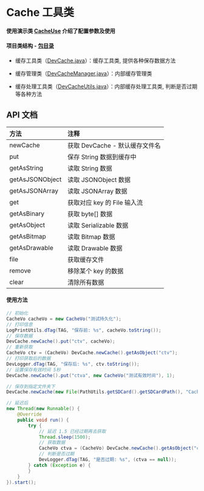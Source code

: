 # Cache 工具类

#### 使用演示类 [CacheUse](https://github.com/afkT/DevUtils/blob/master/app/src/main/java/utils_use/cache/CacheUse.java) 介绍了配置参数及使用

#### 项目类结构 - [包目录](https://github.com/afkT/DevUtils/blob/master/lib/DevApp/src/main/java/dev/utils/app/cache)

* 缓存工具类（[DevCache.java](https://github.com/afkT/DevUtils/blob/master/lib/DevApp/src/main/java/dev/utils/app/cache/DevCache.java)）：缓存工具类, 提供各种保存数据方法

* 缓存管理类（[DevCacheManager.java](https://github.com/afkT/DevUtils/blob/master/lib/DevApp/src/main/java/dev/utils/app/cache/DevCacheManager.java)）：内部缓存管理类

* 缓存处理工具类（[DevCacheUtils.java](https://github.com/afkT/DevUtils/blob/master/lib/DevApp/src/main/java/dev/utils/app/cache/DevCacheUtils.java)）：内部缓存处理工具类, 判断是否过期等各种方法

## API 文档

| 方法 | 注释 |
| :- | :- |
| newCache | 获取 DevCache - 默认缓存文件名 |
| put | 保存 String 数据到缓存中 |
| getAsString | 读取 String 数据 |
| getAsJSONObject | 读取 JSONObject 数据 |
| getAsJSONArray | 读取 JSONArray 数据 |
| get | 获取对应 key 的 File 输入流 |
| getAsBinary | 获取 byte[] 数据 |
| getAsObject | 读取 Serializable 数据 |
| getAsBitmap | 读取 Bitmap 数据 |
| getAsDrawable | 读取 Drawable 数据 |
| file | 获取缓存文件 |
| remove | 移除某个 key 的数据 |
| clear | 清除所有数据 |

#### 使用方法
```java
// 初始化
CacheVo cacheVo = new CacheVo("测试持久化");
// 打印信息
LogPrintUtils.dTag(TAG, "保存前: %s", cacheVo.toString());
// 保存数据
DevCache.newCache().put("ctv", cacheVo);
// 重新获取
CacheVo ctv = (CacheVo) DevCache.newCache().getAsObject("ctv");
// 打印获取后的数据
DevLogger.dTag(TAG, "保存后: %s", ctv.toString());
// 设置保存有效时间 5秒
DevCache.newCache().put("ctva", new CacheVo("测试有效时间"), 1);

// 保存到指定文件夹下
DevCache.newCache(new File(PathUtils.getSDCard().getSDCardPath(), "Cache")).put("key", "保存数据");

// 延迟后
new Thread(new Runnable() {
    @Override
    public void run() {
        try {
            // 延迟 1.5 已经过期再去获取
            Thread.sleep(1500);
            // 获取数据
            CacheVo ctva = (CacheVo) DevCache.newCache().getAsObject("ctva");
            // 判断是否过期
            DevLogger.dTag(TAG, "是否过期: %s", (ctva == null));
        } catch (Exception e) {
        }
    }
}).start();
```